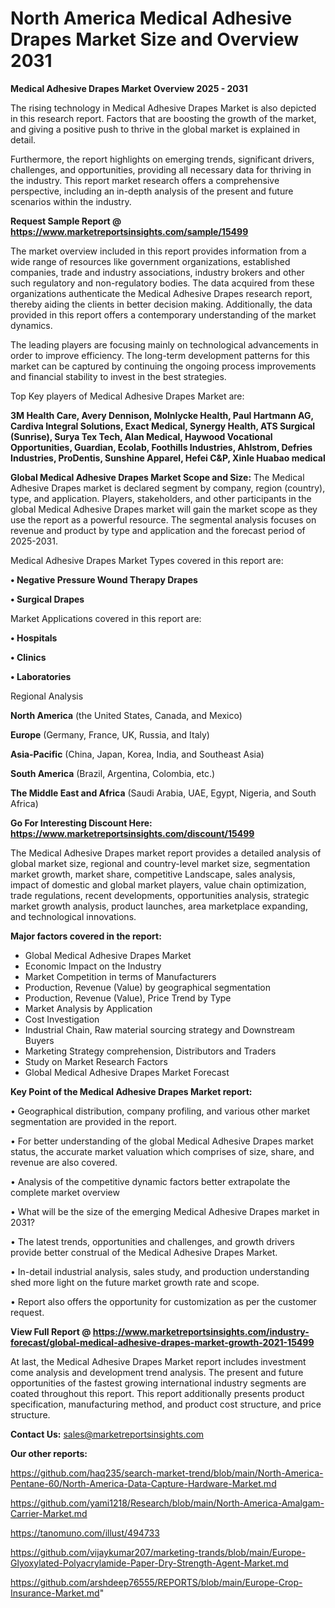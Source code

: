  # North America Medical Adhesive Drapes Market Size and Overview 2031

<Strong> Medical Adhesive Drapes Market Overview 2025 - 2031</strong>

The rising technology in Medical Adhesive Drapes Market is also depicted in this research report. Factors that are boosting the growth of the market, and giving a positive push to thrive in the global market is explained in detail.

Furthermore, the report highlights on emerging trends, significant drivers, challenges, and opportunities, providing all necessary data for thriving in the industry. This report market research offers a comprehensive perspective, including an in-depth analysis of the present and future scenarios within the industry.

<strong>Request Sample Report @ <a href=https://www.marketreportsinsights.com/sample/15499>https://www.marketreportsinsights.com/sample/15499</a></strong>

The market overview included in this report provides information from a wide range of resources like government organizations, established companies, trade and industry associations, industry brokers and other such regulatory and non-regulatory bodies. The data acquired from these organizations authenticate the Medical Adhesive Drapes research report, thereby aiding the clients in better decision making. Additionally, the data provided in this report offers a contemporary understanding of the market dynamics.

The leading players are focusing mainly on technological advancements in order to improve efficiency. The long-term development patterns for this market can be captured by continuing the ongoing process improvements and financial stability to invest in the best strategies.

Top Key players of Medical Adhesive Drapes Market are:

<strong>3M Health Care, Avery Dennison, Molnlycke Health, Paul Hartmann AG, Cardiva Integral Solutions, Exact Medical, Synergy Health, ATS Surgical (Sunrise), Surya Tex Tech, Alan Medical, Haywood Vocational Opportunities, Guardian, Ecolab, Foothills Industries, Ahlstrom, Defries Industries, ProDentis, Sunshine Apparel, Hefei C&P, Xinle Huabao medical</strong>

<strong><b>Global Medical Adhesive Drapes Market Scope and Size:</b></strong>
The Medical Adhesive Drapes market is declared segment by company, region (country), type, and application. Players, stakeholders, and other participants in the global Medical Adhesive Drapes market will gain the market scope as they use the report as a powerful resource. The segmental analysis focuses on revenue and product by type and application and the forecast period of 2025-2031.

Medical Adhesive Drapes Market Types covered in this report are:

<strong>• Negative Pressure Wound Therapy Drapes

• Surgical Drapes</strong>

Market Applications covered in this report are:

<strong>• Hospitals

• Clinics

• Laboratories</strong> 

Regional Analysis

<strong>North America</strong> (the United States, Canada, and Mexico)

<strong>Europe</strong> (Germany, France, UK, Russia, and Italy)

<strong>Asia-Pacific</strong> (China, Japan, Korea, India, and Southeast Asia)

<strong>South America</strong> (Brazil, Argentina, Colombia, etc.)

<strong>The Middle East and Africa</strong> (Saudi Arabia, UAE, Egypt, Nigeria, and South Africa)

<strong>Go For Interesting Discount Here: <a href=https://www.marketreportsinsights.com/discount/15499>https://www.marketreportsinsights.com/discount/15499</a></strong>

The Medical Adhesive Drapes market report provides a detailed analysis of global market size, regional and country-level market size, segmentation market growth, market share, competitive Landscape, sales analysis, impact of domestic and global market players, value chain optimization, trade regulations, recent developments, opportunities analysis, strategic market growth analysis, product launches, area marketplace expanding, and technological innovations.

<strong><b>Major factors covered in the report:</b></strong>
<ul>
  <li>Global Medical Adhesive Drapes Market </li>
  <li>Economic Impact on the Industry</li>
  <li>Market Competition in terms of Manufacturers</li>
  <li>Production, Revenue (Value) by geographical segmentation</li>
  <li>Production, Revenue (Value), Price Trend by Type</li>
  <li>Market Analysis by Application</li>
  <li>Cost Investigation</li>
  <li>Industrial Chain, Raw material sourcing strategy and Downstream Buyers</li>
  <li>Marketing Strategy comprehension, Distributors and Traders</li>
  <li>Study on Market Research Factors</li>
  <li>Global Medical Adhesive Drapes Market Forecast</li>
</ul>

<strong><b>Key Point of the Medical Adhesive Drapes Market report:</b></strong>

• Geographical distribution, company profiling, and various other market segmentation are provided in the report.

• For better understanding of the global Medical Adhesive Drapes market status, the accurate market valuation which comprises of size, share, and revenue are also covered.

• Analysis of the competitive dynamic factors better extrapolate the complete market overview

• What will be the size of the emerging Medical Adhesive Drapes market in 2031?

• The latest trends, opportunities and challenges, and growth drivers provide better construal of the Medical Adhesive Drapes Market.

• In-detail industrial analysis, sales study, and production understanding shed more light on the future market growth rate and scope.

• Report also offers the opportunity for customization as per the customer request.

<strong><b>View Full Report @ <a href=https://www.marketreportsinsights.com/industry-forecast/global-medical-adhesive-drapes-market-growth-2021-15499>https://www.marketreportsinsights.com/industry-forecast/global-medical-adhesive-drapes-market-growth-2021-15499</a></b></strong>


At last, the Medical Adhesive Drapes Market report includes investment come analysis and development trend analysis. The present and future opportunities of the fastest growing international industry segments are coated throughout this report. This report additionally presents product specification, manufacturing method, and product cost structure, and price structure.

<strong>Contact Us:</strong>
sales@marketreportsinsights.com

<strong>Our other reports:</strong>

<a href=https://github.com/haq235/search-market-trend/blob/main/North-America-Pentane-60/North-America-Data-Capture-Hardware-Market.md>https://github.com/haq235/search-market-trend/blob/main/North-America-Pentane-60/North-America-Data-Capture-Hardware-Market.md</a>

<a href=https://github.com/yami1218/Research/blob/main/North-America-Amalgam-Carrier-Market.md>https://github.com/yami1218/Research/blob/main/North-America-Amalgam-Carrier-Market.md</a>

<a href=https://tanomuno.com/illust/494733>https://tanomuno.com/illust/494733</a>

<a href=https://github.com/vijaykumar207/marketing-trands/blob/main/Europe-Glyoxylated-Polyacrylamide-Paper-Dry-Strength-Agent-Market.md>https://github.com/vijaykumar207/marketing-trands/blob/main/Europe-Glyoxylated-Polyacrylamide-Paper-Dry-Strength-Agent-Market.md</a>

<a href=https://github.com/arshdeep76555/REPORTS/blob/main/Europe-Crop-Insurance-Market.md>https://github.com/arshdeep76555/REPORTS/blob/main/Europe-Crop-Insurance-Market.md</a>"
